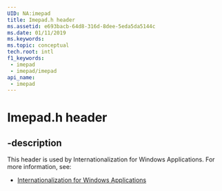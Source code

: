 ```yaml
---
UID: NA:imepad
title: Imepad.h header
ms.assetid: e693bacb-64d8-316d-8dee-5eda5da5144c
ms.date: 01/11/2019
ms.keywords: 
ms.topic: conceptual
tech.root: intl
f1_keywords:
 - imepad
 - imepad/imepad
api_name:
 - imepad
---
```


# Imepad.h header


## -description

This header is used by Internationalization for Windows Applications. For more information, see:

- [Internationalization for Windows Applications](../_intl/index.md)

